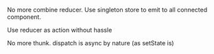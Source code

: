 No more combine reducer. Use singleton store to emit to all connected component.

Use reducer as action without hassle

No more thunk. dispatch is async by nature (as setState is)
